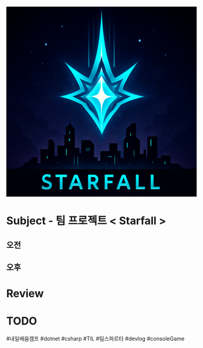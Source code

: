 ![image](Icon.png)
# Subject - 팀 프로젝트 < Starfall >


## 오전


## 오후


# Review


# TODO

#내일배움캠프 #dotnet #csharp #TIL #팀스파르타 #devlog #consoleGame